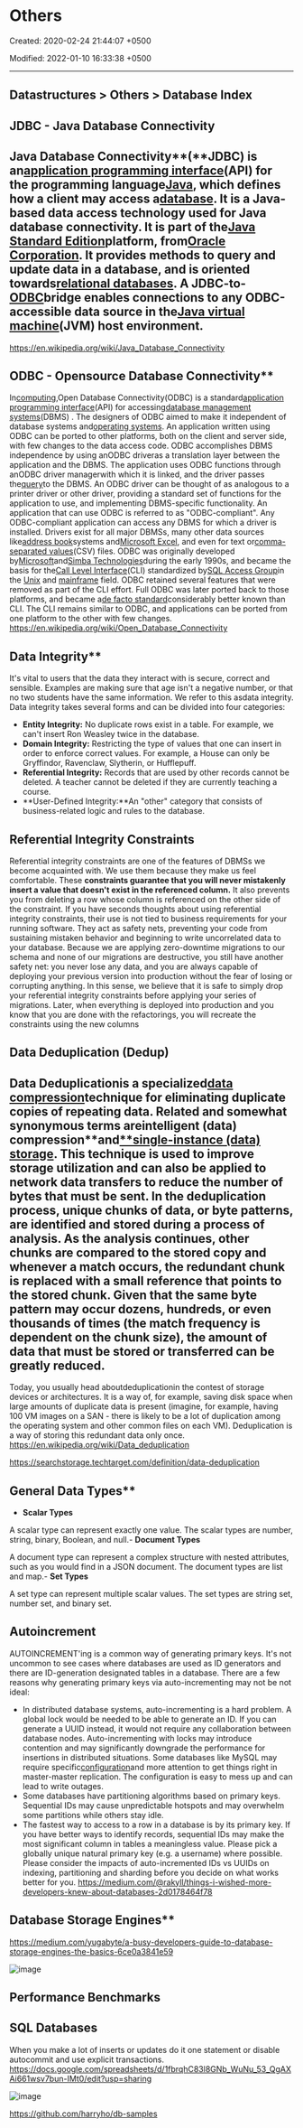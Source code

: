 # Others

Created: 2020-02-24 21:44:07 +0500

Modified: 2022-01-10 16:33:38 +0500

---

## Datastructures > Others > Database Index
## JDBC - Java Database Connectivity

## Java Database Connectivity**(**JDBC) is an[application programming interface](https://en.wikipedia.org/wiki/Application_programming_interface)(API) for the programming language[Java](https://en.wikipedia.org/wiki/Java_(programming_language)), which defines how a client may access a[database](https://en.wikipedia.org/wiki/Database). It is a Java-based data access technology used for Java database connectivity. It is part of the[Java Standard Edition](https://en.wikipedia.org/wiki/Java_Standard_Edition)platform, from[Oracle Corporation](https://en.wikipedia.org/wiki/Oracle_Corporation). It provides methods to query and update data in a database, and is oriented towards[relational databases](https://en.wikipedia.org/wiki/Relational_database). A JDBC-to-[ODBC](https://en.wikipedia.org/wiki/ODBC)bridge enables connections to any ODBC-accessible data source in the[Java virtual machine](https://en.wikipedia.org/wiki/Java_virtual_machine)(JVM) host environment.
<https://en.wikipedia.org/wiki/Java_Database_Connectivity>

## ODBC - Opensource Database Connectivity**

In[computing](https://en.wikipedia.org/wiki/Computing),Open Database Connectivity(ODBC) is a standard[application programming interface](https://en.wikipedia.org/wiki/Application_programming_interface)(API) for accessing[database management systems](https://en.wikipedia.org/wiki/Database_management_system)(DBMS) . The designers of ODBC aimed to make it independent of database systems and[operating systems](https://en.wikipedia.org/wiki/Operating_system). An application written using ODBC can be ported to other platforms, both on the client and server side, with few changes to the data access code.
ODBC accomplishes DBMS independence by using anODBC driveras a translation layer between the application and the DBMS. The application uses ODBC functions through anODBC driver managerwith which it is linked, and the driver passes the[query](https://en.wikipedia.org/wiki/Query_language)to the DBMS. An ODBC driver can be thought of as analogous to a printer driver or other driver, providing a standard set of functions for the application to use, and implementing DBMS-specific functionality. An application that can use ODBC is referred to as "ODBC-compliant". Any ODBC-compliant application can access any DBMS for which a driver is installed. Drivers exist for all major DBMSs, many other data sources like[address book](https://en.wikipedia.org/wiki/Address_book)systems and[Microsoft Excel](https://en.wikipedia.org/wiki/Microsoft_Excel), and even for text or[comma-separated values](https://en.wikipedia.org/wiki/Comma-separated_values)(CSV) files.
ODBC was originally developed by[Microsoft](https://en.wikipedia.org/wiki/Microsoft)and[Simba Technologies](https://en.wikipedia.org/wiki/Simba_Technologies)during the early 1990s, and became the basis for the[Call Level Interface](https://en.wikipedia.org/wiki/Call_Level_Interface)(CLI) standardized by[SQL Access Group](https://en.wikipedia.org/wiki/SQL_Access_Group)in the [Unix](https://en.wikipedia.org/wiki/Unix) and [mainframe](https://en.wikipedia.org/wiki/Mainframe_computer) field. ODBC retained several features that were removed as part of the CLI effort. Full ODBC was later ported back to those platforms, and became a[de facto standard](https://en.wikipedia.org/wiki/De_facto_standard)considerably better known than CLI. The CLI remains similar to ODBC, and applications can be ported from one platform to the other with few changes.
<https://en.wikipedia.org/wiki/Open_Database_Connectivity>

## Data Integrity**

It's vital to users that the data they interact with is secure, correct and sensible. Examples are making sure that age isn't a negative number, or that no two students have the same information. We refer to this asdata integrity.
Data integrity takes several forms and can be divided into four categories:
-   **Entity Integrity:** No duplicate rows exist in a table. For example, we can't insert Ron Weasley twice in the database.
-   **Domain Integrity:** Restricting the type of values that one can insert in order to enforce correct values. For example, a House can only be Gryffindor, Ravenclaw, Slytherin, or Hufflepuff.
-   **Referential Integrity:** Records that are used by other records cannot be deleted. A teacher cannot be deleted if they are currently teaching a course.
-   **User-Defined Integrity:**An "other" category that consists of business-related logic and rules to the database.
## Referential Integrity Constraints

Referential integrity constraints are one of the features of DBMSs we become acquainted with. We use them because they make us feel comfortable. These **constraints guarantee that you will never mistakenly insert a value that doesn't exist in the referenced column.** It also prevents you from deleting a row whose column is referenced on the other side of the constraint.
If you have seconds thoughts about using referential integrity constraints, their use is not tied to business requirements for your running software. They act as safety nets, preventing your code from sustaining mistaken behavior and beginning to write uncorrelated data to your database. Because we are applying zero-downtime migrations to our schema and none of our migrations are destructive, you still have another safety net: you never lose any data, and you are always capable of deploying your previous version into production without the fear of losing or corrupting anything. In this sense, we believe that it is safe to simply drop your referential integrity constraints before applying your series of migrations. Later, when everything is deployed into production and you know that you are done with the refactorings, you will recreate the constraints using the new columns
## Data Deduplication (Dedup)

## Data Deduplication**is a specialized[data compression](https://en.wikipedia.org/wiki/Data_compression)technique for eliminating duplicate copies of repeating data. Related and somewhat synonymous terms are**intelligent (data) compression**and[**single-instance (data) storage](https://en.wikipedia.org/wiki/Single-instance_storage). This technique is used to improve storage utilization and can also be applied to network data transfers to reduce the number of bytes that must be sent. In the deduplication process, unique chunks of data, or byte patterns, are identified and stored during a process of analysis. As the analysis continues, other chunks are compared to the stored copy and whenever a match occurs, the redundant chunk is replaced with a small reference that points to the stored chunk. Given that the same byte pattern may occur dozens, hundreds, or even thousands of times (the match frequency is dependent on the chunk size), the amount of data that must be stored or transferred can be greatly reduced.
Today, you usually head aboutdeduplicationin the contest of storage devices or architectures. It is a way of, for example, saving disk space when large amounts of duplicate data is present (imagine, for example, having 100 VM images on a SAN - there is likely to be a lot of duplication among the operating system and other common files on each VM).
Deduplication is a way of storing this redundant data only once.
<https://en.wikipedia.org/wiki/Data_deduplication>

<https://searchstorage.techtarget.com/definition/data-deduplication>

## General Data Types**
-   **Scalar Types**

A scalar type can represent exactly one value. The scalar types are number, string, binary, Boolean, and null.-   **Document Types**

A document type can represent a complex structure with nested attributes, such as you would find in a JSON document. The document types are list and map.-   **Set Types**

A set type can represent multiple scalar values. The set types are string set, number set, and binary set.
## Autoincrement

AUTOINCREMENT'ing is a common way of generating primary keys. It's not uncommon to see cases where databases are used as ID generators and there are ID-generation designated tables in a database.
There are a few reasons why generating primary keys via auto-incrementing may not be not ideal:
-   In distributed database systems, auto-incrementing is a hard problem. A global lock would be needed to be able to generate an ID. If you can generate a UUID instead, it would not require any collaboration between database nodes. Auto-incrementing with locks may introduce contention and may significantly downgrade the performance for insertions in distributed situations. Some databases like MySQL may require specific[configuration](https://www.percona.com/blog/2011/01/12/conflict-avoidance-with-auto_increment_incremen-and-auto_increment_offset/)and more attention to get things right in master-master replication. The configuration is easy to mess up and can lead to write outages.
-   Some databases have partitioning algorithms based on primary keys. Sequential IDs may cause unpredictable hotspots and may overwhelm some partitions while others stay idle.
-   The fastest way to access to a row in a database is by its primary key. If you have better ways to identify records, sequential IDs may make the most significant column in tables a meaningless value. Please pick a globally unique natural primary key (e.g. a username) where possible.
Please consider the impacts of auto-incremented IDs vs UUIDs on indexing, partitioning and sharding before you decide on what works better for you.
<https://medium.com/@rakyll/things-i-wished-more-developers-knew-about-databases-2d0178464f78>

## Database Storage Engines**

<https://medium.com/yugabyte/a-busy-developers-guide-to-database-storage-engines-the-basics-6ce0a3841e59>

![image](media/Others-image1.png)
## Performance Benchmarks

## SQL Databases

When you make a lot of inserts or updates do it one statement or disable autocommit and use explicit transactions.
<https://docs.google.com/spreadsheets/d/1fbrqhC83l8GNb_WuNu_53_QgAXAi661wsv7bun-IMt0/edit?usp=sharing>

![image](media/Others-image2.png)

<https://github.com/harryho/db-samples>